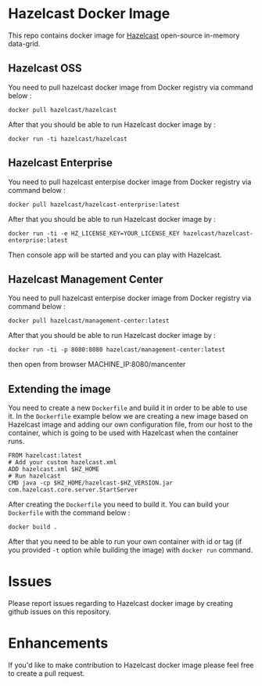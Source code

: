 # Hazelcast Docker Image

This repo contains docker image for [Hazelcast](http://hazelcast.org) open-source in-memory data-grid.


## Hazelcast OSS

You need to pull hazelcast docker image from Docker registry via command below : 

```
docker pull hazelcast/hazelcast
```

After that you should be able to run Hazelcast docker image by : 

```
docker run -ti hazelcast/hazelcast
```
## Hazelcast Enterprise

You need to pull hazelcast enterpise docker image from Docker registry via command below : 

```
docker pull hazelcast/hazelcast-enterprise:latest
```

After that you should be able to run Hazelcast docker image by : 

```
docker run -ti -e HZ_LICENSE_KEY=YOUR_LICENSE_KEY hazelcast/hazelcast-enterprise:latest
```

Then console app will be started and you can play with Hazelcast.

## Hazelcast Management Center

You need to pull hazelcast enterpise docker image from Docker registry via command below : 

```
docker pull hazelcast/management-center:latest
```

After that you should be able to run Hazelcast docker image by : 

```
docker run -ti -p 8080:8080 hazelcast/management-center:latest
```
then open from browser MACHINE_IP:8080/mancenter

## Extending the image

You need to create a new `Dockerfile` and build it in order to be able to use it. In the `Dockerfile` example below we are creating a new image based on Hazelcast image and adding our own configuration file, from our host to the container,  which is going to be used with Hazelcast when the container runs.

```
FROM hazelcast:latest
# Add your custom hazelcast.xml
ADD hazelcast.xml $HZ_HOME
# Run hazelcast
CMD java -cp $HZ_HOME/hazelcast-$HZ_VERSION.jar com.hazelcast.core.server.StartServer
```

After creating the `Dockerfile` you need to build it. You can build your `Dockerfile` with the command below : 

```
docker build .
```

After that you need to be able to run your own container with id or tag (if you provided `-t` option while building the image) with `docker run` command.

# Issues

Please report issues regarding to Hazelcast docker image by creating github issues on this repository.

# Enhancements

If you'd like to make contribution to Hazelcast docker image please feel free to create a pull request.
